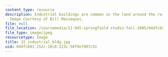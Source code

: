```yaml
---
content_type: resource
description: Industrial buildings are common in the land around the railroad and highway.
  Image Courtesy of Bill Massaquoi.
file: null
file_location: /coursemedia/11-945-springfield-studio-fall-2005/04dfcb91152c16c8223c50f9e7907c51_22_industrial_bldg.jpg
file_type: image/jpeg
resourcetype: Image
title: 22_industrial_bldg.jpg
uid: 04dfcb91-152c-16c8-223c-50f9e7907c51
---
```

